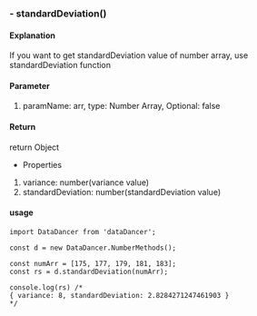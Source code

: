### - standardDeviation()

#### Explanation

If you want to get standardDeviation value of number array, use standardDeviation function

#### Parameter

1. paramName: arr, type: Number Array, Optional: false

#### Return

return Object 

- Properties
1. variance: number(variance value)
2. standardDeviation: number(standardDeviation value)

#### usage

```
import DataDancer from 'dataDancer';

const d = new DataDancer.NumberMethods();

const numArr = [175, 177, 179, 181, 183];
const rs = d.standardDeviation(numArr);

console.log(rs) /* 
{ variance: 8, standardDeviation: 2.8284271247461903 }
*/
```
